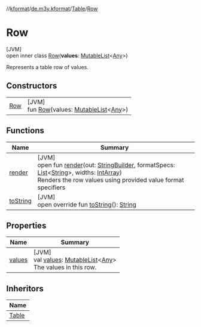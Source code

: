 //[kformat](../../../../index.md)/[de.m3y.kformat](../../index.md)/[Table](../index.md)/[Row](index.md)

# Row

[JVM]\
open inner class [Row](index.md)(**values**: [MutableList](https://kotlinlang.org/api/latest/jvm/stdlib/kotlin.collections/-mutable-list/index.html)<[Any](https://kotlinlang.org/api/latest/jvm/stdlib/kotlin/-any/index.html)>)

Represents a table row of values.

## Constructors

| | |
|---|---|
| [Row](-row.md) | [JVM]<br>fun [Row](-row.md)(values: [MutableList](https://kotlinlang.org/api/latest/jvm/stdlib/kotlin.collections/-mutable-list/index.html)<[Any](https://kotlinlang.org/api/latest/jvm/stdlib/kotlin/-any/index.html)>) |

## Functions

| Name | Summary |
|---|---|
| [render](render.md) | [JVM]<br>open fun [render](render.md)(out: [StringBuilder](https://kotlinlang.org/api/latest/jvm/stdlib/kotlin.text/-string-builder/index.html), formatSpecs: [List](https://kotlinlang.org/api/latest/jvm/stdlib/kotlin.collections/-list/index.html)<[String](https://kotlinlang.org/api/latest/jvm/stdlib/kotlin/-string/index.html)>, widths: [IntArray](https://kotlinlang.org/api/latest/jvm/stdlib/kotlin/-int-array/index.html))<br>Renders the row values using provided value format specifiers |
| [toString](to-string.md) | [JVM]<br>open override fun [toString](to-string.md)(): [String](https://kotlinlang.org/api/latest/jvm/stdlib/kotlin/-string/index.html) |

## Properties

| Name | Summary |
|---|---|
| [values](values.md) | [JVM]<br>val [values](values.md): [MutableList](https://kotlinlang.org/api/latest/jvm/stdlib/kotlin.collections/-mutable-list/index.html)<[Any](https://kotlinlang.org/api/latest/jvm/stdlib/kotlin/-any/index.html)><br>The values in this row. |

## Inheritors

| Name |
|---|
| [Table](../-line/index.md) |

